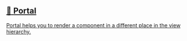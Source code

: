 ## [📄️<!-- --> <!-- -->Portal](/react-native-teleport/pr-preview/pr-20/docs/guides/portal.md)

[Portal helps you to render a component in a different place in the view hierarchy.](/react-native-teleport/pr-preview/pr-20/docs/guides/portal.md)
